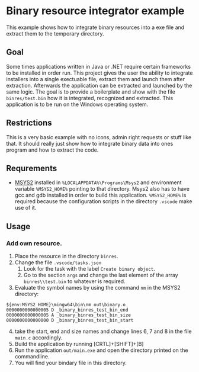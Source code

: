 # Binary resource integrator example

This example shows how to integrate binary resources into a exe file and extract them to the temporary directory.

## Goal

Some times applications written in Java or .NET require certain frameworks to be installed in order run. This project gives the user the ability to integrate installers into a single exectuable file, extract them and launch them after extraction. Afterwards the application can be extracted and launched by the same logic. The goal is to provide a boilerplate and show with the file `binres/test.bin` how it is integrated, recognized and extracted. This application is to be run on the Windows operating system.

## Restrictions

This is a very basic example with no icons, admin right requests or stuff like that. It should really just show how to integrate binary data into ones program and how to extract the code.

## Requrements

* [MSYS2](https://www.msys2.org) installed in `%LOCALAPPDATA%\Programs\Msys2` and environment variable `%MSYS2_HOME%` pointing to that directory. Msys2 also has to have gcc and gdb installed in order to build this application. `%MSYS2_HOME%` is required because the configuration scripts in the directory `.vscode` make use of it.

## Usage

### Add own resource.

1. Place the resource in the directory `binres`.
2. Change the file `.vscode/tasks.json`
   1. Look for the task with the label `Create binary object`.
   2. Go to the section `args` and change the last element of the array `binres\\test.bin` to whatever is required.
3. Evaluate the symbol names by using the command `nm` in the MSYS2 directory:

```
${env:MSYS2_HOME}\mingw64\bin\nm out\binary.o
0000000000000005 D _binary_binres_test_bin_end
0000000000000005 A _binary_binres_test_bin_size
0000000000000000 D _binary_binres_test_bin_start
```

4. take the start, end and size names and change lines 6, 7 and 8 in the file `main.c` accordingly.
5. Build the application by running [CRTL]+[SHIFT]+[B]
6. Run the application `out/main.exe` and open the directory printed on the commandline.
7. You will find your bindary file in this directory.
